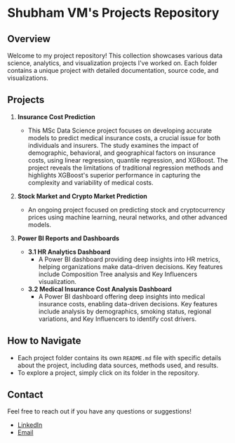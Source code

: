 # Shubham VM's Projects Repository

## Overview
Welcome to my project repository! This collection showcases various data science, analytics, and visualization projects I've worked on. Each folder contains a unique project with detailed documentation, source code, and visualizations.

## Projects

1. **Insurance Cost Prediction**
   - This MSc Data Science project focuses on developing accurate models to predict medical insurance costs, a crucial issue for both individuals and insurers. The study examines the impact of demographic, behavioral, and geographical factors on insurance costs, using linear regression, quantile regression, and XGBoost. The project reveals the limitations of traditional regression methods and highlights XGBoost's superior performance in capturing the complexity and variability of medical costs.

2. **Stock Market and Crypto Market Prediction**
   - An ongoing project focused on predicting stock and cryptocurrency prices using machine learning, neural networks, and other advanced models.

3. **Power BI Reports and Dashboards**
   - **3.1 HR Analytics Dashboard**
     - A Power BI dashboard providing deep insights into HR metrics, helping organizations make data-driven decisions. Key features include Composition Tree analysis and Key Influencers visualization.
   - **3.2 Medical Insurance Cost Analysis Dashboard**
     - A Power BI dashboard offering deep insights into medical insurance costs, enabling data-driven decisions. Key features include analysis by demographics, smoking status, regional variations, and Key Influencers to identify cost drivers.


## How to Navigate
- Each project folder contains its own `README.md` file with specific details about the project, including data sources, methods used, and results.
- To explore a project, simply click on its folder in the repository.

## Contact
Feel free to reach out if you have any questions or suggestions!
- [LinkedIn](https://www.linkedin.com/in/shubhamvm/)
- [Email](mailto:shubhamverma321@gmail.com)
